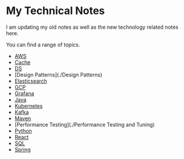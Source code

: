 # My Technical Notes

I am updating my old notes as well as the new technology related notes here.

You can find a range of topics.

 - [AWS](./AWS)
 - [Cache](./Cache)
 - [DS](./DS)
 - [Design Patterns](./Design Patterns)
 - [Elasticsearch](./Elasticsearch)
 - [GCP](GCP)
 - [Grafana](./Grafana)
 - [Java](./Java)
 - [Kubernetes](./K8S)
 - [Kafka](./Kafka)
 - [Maven](./Maven)
 - [Performance Testing](./Performance Testing and Tuning)
 - [Python](./Python)
 - [React](./React)
 - [SQL](./SQL)
 - [Spring](./Spring)
 

